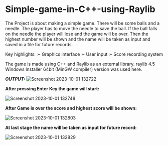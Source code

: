 # Simple-game-in-C++-using-Raylib

The Project is about making a simple game. There will be some balls and a needle. The player has to move the needle to save the ball. If the ball falls on the needle the player will lose and the game will be over. Then the highest number will be shown and the name will be taken as input and saved in a file for future records.

Key highlights:
➢ Graphics interface
➢ User input
➢ Score recording system


The game is made using C++ and Raylib as an external library.
raylib 4.5 Windows Installer 64bit (MinGW compiler) version was used here.

***OUTPUT:***
![Screenshot 2023-10-01 132722](https://github.com/UnpolishedNoob/Simple-game-in-C-using-Raylib/assets/138396097/948b0d04-3654-4221-aaa4-0cb0abae64d3)


**After pressing Enter Key the game will start:**


![Screenshot 2023-10-01 132748](https://github.com/UnpolishedNoob/Simple-game-in-C-using-Raylib/assets/138396097/0a54721b-4b36-416a-8536-0fc8b9374c8f)

**After Game is over the score and highest score will be shown:**



![Screenshot 2023-10-01 132803](https://github.com/UnpolishedNoob/Simple-game-in-C-using-Raylib/assets/138396097/3787bddb-7d27-4d5e-9eb8-c135b931a17a)

**At last stage the name will be taken as input for future record:**



![Screenshot 2023-10-01 132829](https://github.com/UnpolishedNoob/Simple-game-in-C-using-Raylib/assets/138396097/6cbb57ef-0ae8-4278-a501-e5969f60fc88)
